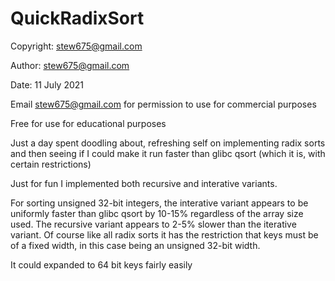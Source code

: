# QuickRadixSort

Copyright: stew675@gmail.com

Author: stew675@gmail.com

Date: 11 July 2021

Email stew675@gmail.com for permission to use for commercial purposes

Free for use for educational purposes

Just a day spent doodling about, refreshing self on implementing radix sorts and then seeing if
I could make it run faster than glibc qsort (which it is, with certain restrictions)

Just for fun I implemented both recursive and interative variants.

For sorting unsigned 32-bit integers, the interative variant appears to be uniformly faster than glibc qsort by 10-15%
regardless of the array size used. The recursive variant appears to 2-5% slower than the iterative variant.
Of course like all radix sorts it has the restriction that keys must be of a fixed width, in this case being an unsigned 32-bit width.

It could expanded to 64 bit keys fairly easily

